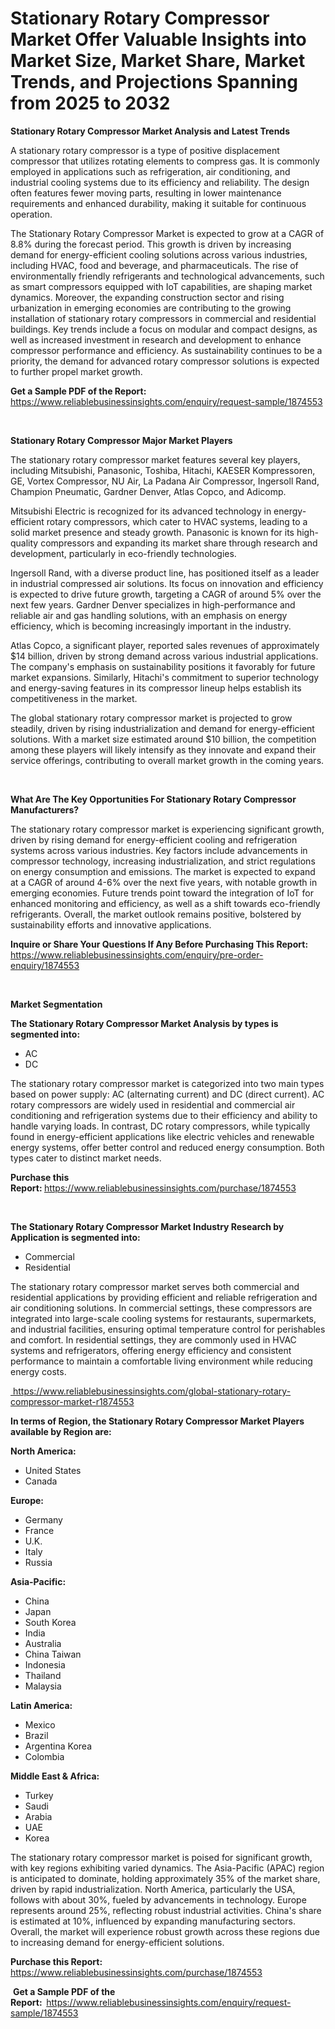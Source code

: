 <p><h1>Stationary Rotary Compressor Market Offer Valuable Insights into Market Size, Market Share, Market Trends, and Projections Spanning from 2025 to 2032</h1></p><p><strong>Stationary Rotary Compressor Market Analysis and Latest Trends</strong></p>
<p><p>A stationary rotary compressor is a type of positive displacement compressor that utilizes rotating elements to compress gas. It is commonly employed in applications such as refrigeration, air conditioning, and industrial cooling systems due to its efficiency and reliability. The design often features fewer moving parts, resulting in lower maintenance requirements and enhanced durability, making it suitable for continuous operation.</p><p>The Stationary Rotary Compressor Market is expected to grow at a CAGR of 8.8% during the forecast period. This growth is driven by increasing demand for energy-efficient cooling solutions across various industries, including HVAC, food and beverage, and pharmaceuticals. The rise of environmentally friendly refrigerants and technological advancements, such as smart compressors equipped with IoT capabilities, are shaping market dynamics. Moreover, the expanding construction sector and rising urbanization in emerging economies are contributing to the growing installation of stationary rotary compressors in commercial and residential buildings. Key trends include a focus on modular and compact designs, as well as increased investment in research and development to enhance compressor performance and efficiency. As sustainability continues to be a priority, the demand for advanced rotary compressor solutions is expected to further propel market growth.</p></p>
<p><strong>Get a Sample PDF of the Report:&nbsp;</strong> <a href="https://www.reliablebusinessinsights.com/enquiry/request-sample/1874553?utm_campaign=63&utm_medium=2&utm_source=Github&utm_content=ia&utm_term=12042025&utm_id=stationary-rotary-compressor">https://www.reliablebusinessinsights.com/enquiry/request-sample/1874553</a></p>
<p>&nbsp;</p>
<p><strong>Stationary Rotary Compressor Major Market Players</strong></p>
<p><p>The stationary rotary compressor market features several key players, including Mitsubishi, Panasonic, Toshiba, Hitachi, KAESER Kompressoren, GE, Vortex Compressor, NU Air, La Padana Air Compressor, Ingersoll Rand, Champion Pneumatic, Gardner Denver, Atlas Copco, and Adicomp. </p><p>Mitsubishi Electric is recognized for its advanced technology in energy-efficient rotary compressors, which cater to HVAC systems, leading to a solid market presence and steady growth. Panasonic is known for its high-quality compressors and expanding its market share through research and development, particularly in eco-friendly technologies.</p><p>Ingersoll Rand, with a diverse product line, has positioned itself as a leader in industrial compressed air solutions. Its focus on innovation and efficiency is expected to drive future growth, targeting a CAGR of around 5% over the next few years. Gardner Denver specializes in high-performance and reliable air and gas handling solutions, with an emphasis on energy efficiency, which is becoming increasingly important in the industry.</p><p>Atlas Copco, a significant player, reported sales revenues of approximately $14 billion, driven by strong demand across various industrial applications. The company's emphasis on sustainability positions it favorably for future market expansions. Similarly, Hitachi's commitment to superior technology and energy-saving features in its compressor lineup helps establish its competitiveness in the market.</p><p>The global stationary rotary compressor market is projected to grow steadily, driven by rising industrialization and demand for energy-efficient solutions. With a market size estimated around $10 billion, the competition among these players will likely intensify as they innovate and expand their service offerings, contributing to overall market growth in the coming years.</p></p>
<p>&nbsp;</p>
<p><strong>What Are The Key Opportunities For Stationary Rotary Compressor Manufacturers?</strong></p>
<p><p>The stationary rotary compressor market is experiencing significant growth, driven by rising demand for energy-efficient cooling and refrigeration systems across various industries. Key factors include advancements in compressor technology, increasing industrialization, and strict regulations on energy consumption and emissions. The market is expected to expand at a CAGR of around 4-6% over the next five years, with notable growth in emerging economies. Future trends point toward the integration of IoT for enhanced monitoring and efficiency, as well as a shift towards eco-friendly refrigerants. Overall, the market outlook remains positive, bolstered by sustainability efforts and innovative applications.</p></p>
<p><strong>Inquire or Share Your Questions If Any Before Purchasing This Report:</strong> <a href="https://www.reliablebusinessinsights.com/enquiry/pre-order-enquiry/1874553?utm_campaign=63&utm_medium=2&utm_source=Github&utm_content=ia&utm_term=12042025&utm_id=stationary-rotary-compressor">https://www.reliablebusinessinsights.com/enquiry/pre-order-enquiry/1874553</a></p>
<p>&nbsp;</p>
<p><strong>Market Segmentation</strong></p>
<p><strong>The Stationary Rotary Compressor Market Analysis by types is segmented into:</strong></p>
<p><ul><li>AC</li><li>DC</li></ul></p>
<p><p>The stationary rotary compressor market is categorized into two main types based on power supply: AC (alternating current) and DC (direct current). AC rotary compressors are widely used in residential and commercial air conditioning and refrigeration systems due to their efficiency and ability to handle varying loads. In contrast, DC rotary compressors, while typically found in energy-efficient applications like electric vehicles and renewable energy systems, offer better control and reduced energy consumption. Both types cater to distinct market needs.</p></p>
<p><strong>Purchase this Report:&nbsp;</strong><a href="https://www.reliablebusinessinsights.com/purchase/1874553?utm_campaign=63&utm_medium=2&utm_source=Github&utm_content=ia&utm_term=12042025&utm_id=stationary-rotary-compressor">https://www.reliablebusinessinsights.com/purchase/1874553</a></p>
<p>&nbsp;</p>
<p><strong>The Stationary Rotary Compressor Market Industry Research by Application is segmented into:</strong></p>
<p><ul><li>Commercial</li><li>Residential</li></ul></p>
<p><p>The stationary rotary compressor market serves both commercial and residential applications by providing efficient and reliable refrigeration and air conditioning solutions. In commercial settings, these compressors are integrated into large-scale cooling systems for restaurants, supermarkets, and industrial facilities, ensuring optimal temperature control for perishables and comfort. In residential settings, they are commonly used in HVAC systems and refrigerators, offering energy efficiency and consistent performance to maintain a comfortable living environment while reducing energy costs.</p></p>
<p><a href="https://www.reliablebusinessinsights.com/global-stationary-rotary-compressor-market-r1874553?utm_campaign=63&utm_medium=2&utm_source=Github&utm_content=ia&utm_term=12042025&utm_id=stationary-rotary-compressor">&nbsp;https://www.reliablebusinessinsights.com/global-stationary-rotary-compressor-market-r1874553</a></p>
<p><strong>In terms of Region, the Stationary Rotary Compressor Market Players available by Region are:</strong></p>
<p>
    <p> <strong> North America: </strong>
        <ul>
            <li>United States</li>
            <li>Canada</li>
        </ul>
        </p> 
    <p> <strong> Europe: </strong>
        <ul>
            <li>Germany</li>
            <li>France</li>
            <li>U.K.</li>
            <li>Italy</li>
            <li>Russia</li>
        </ul>
        </p> 
    <p> <strong> Asia-Pacific: </strong>
        <ul>
            <li>China</li>
            <li>Japan</li>
            <li>South Korea</li>
            <li>India</li>
            <li>Australia</li>
            <li>China Taiwan</li>
            <li>Indonesia</li>
            <li>Thailand</li>
            <li>Malaysia</li>
        </ul>
        </p> 
    <p> <strong> Latin America: </strong>
        <ul>
            <li>Mexico</li>
            <li>Brazil</li>
            <li>Argentina Korea</li>
            <li>Colombia</li>
        </ul>
        </p> 
    <p> <strong> Middle East & Africa: </strong>
        <ul>
            <li>Turkey</li>
            <li>Saudi</li>
            <li>Arabia</li>
            <li>UAE</li>
            <li>Korea</li>
        </ul>
    </p>
    </p>
<p><p>The stationary rotary compressor market is poised for significant growth, with key regions exhibiting varied dynamics. The Asia-Pacific (APAC) region is anticipated to dominate, holding approximately 35% of the market share, driven by rapid industrialization. North America, particularly the USA, follows with about 30%, fueled by advancements in technology. Europe represents around 25%, reflecting robust industrial activities. China's share is estimated at 10%, influenced by expanding manufacturing sectors. Overall, the market will experience robust growth across these regions due to increasing demand for energy-efficient solutions.</p></p>
<p><strong>Purchase this Report: </strong><a href="https://www.reliablebusinessinsights.com/purchase/1874553?utm_campaign=63&utm_medium=2&utm_source=Github&utm_content=ia&utm_term=12042025&utm_id=stationary-rotary-compressor">https://www.reliablebusinessinsights.com/purchase/1874553</a></p>
<p>&nbsp;<strong>Get a Sample PDF of the Report:&nbsp;&nbsp;</strong><a href="https://www.reliablebusinessinsights.com/enquiry/request-sample/1874553?utm_campaign=63&utm_medium=2&utm_source=Github&utm_content=ia&utm_term=12042025&utm_id=stationary-rotary-compressor">https://www.reliablebusinessinsights.com/enquiry/request-sample/1874553</a></p>
<p><strong></strong></p>
<p><p></p><p></p><p></p></p>